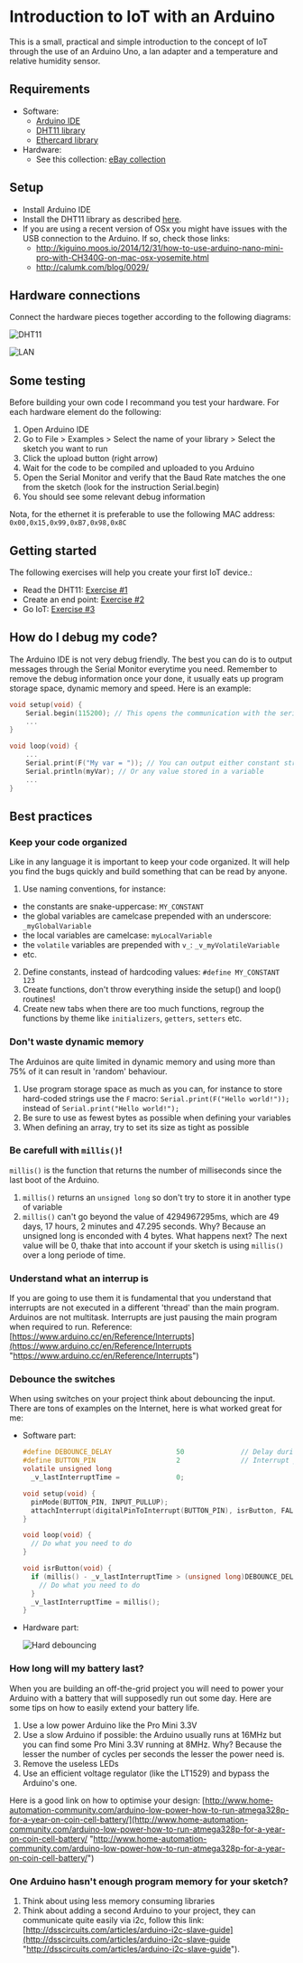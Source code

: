 # Introduction to IoT with an Arduino

This is a small, practical and simple introduction to the concept of IoT through the use of an Arduino Uno, a lan adapter and a temperature and relative humidity sensor.

## Requirements

* Software:
  - [Arduino IDE](https://www.arduino.cc/en/Main/Software "Arduino IDE")
  - [DHT11 library](http://playground.arduino.cc/Main/DHT11Lib "DHT11 Library")
  - [Ethercard library](https://github.com/jcw/ethercard "Ethercard Library")
* Hardware:
  - See this collection: [eBay collection](http://www.ebay.com/cln/babysclem/arduino-iot/227391728016 "http://www.ebay.com/cln/babysclem/arduino-iot/227391728016")

## Setup

* Install Arduino IDE
* Install the DHT11 library as described [here](https://www.arduino.cc/en/Guide/Libraries "here").
* If you are using a recent version of OSx you might have issues with the USB connection to the Arduino. If so, check those links:
  - http://kiguino.moos.io/2014/12/31/how-to-use-arduino-nano-mini-pro-with-CH340G-on-mac-osx-yosemite.html
  - http://calumk.com/blog/0029/

## Hardware connections

Connect the hardware pieces together according to the following diagrams:

![DHT11](img/dht11_arduino.jpg)

![LAN](img/lan_arduino.jpg)

## Some testing

Before building your own code I recommand you test your hardware.
For each hardware element do the following:

1. Open Arduino IDE
2. Go to File > Examples > Select the name of your library > Select the sketch you want to run
3. Click the upload button (right arrow)
4. Wait for the code to be compiled and uploaded to you Arduino
5. Open the Serial Monitor and verify that the Baud Rate matches the one from the sketch (look for the instruction Serial.begin)
6. You should see some relevant debug information

Nota, for the ethernet it is preferable to use the following MAC address: `0x00,0x15,0x99,0xB7,0x98,0x8C`

## Getting started

The following exercises will help you create your first IoT device.:

* Read the DHT11: [Exercise #1](exercices/exercise_01.md "Exercise #1")
* Create an end point: [Exercise #2](exercices/exercise_02.md "Exercise #2")
* Go IoT: [Exercise #3](exercices/exercise_03.md "Exercise #3")

## How do I debug my code?

The Arduino IDE is not very debug friendly. The best you can do is to output messages through the Serial Monitor everytime you need.
Remember to remove the debug information once your done, it usually eats up program storage space, dynamic memory and speed.
Here is an example:

```c
void setup(void) {
	Serial.begin(115200); // This opens the communication with the serial monitor
	...
}

void loop(void) {
	...
	Serial.print(F("My var = ")); // You can output either constant string
	Serial.println(myVar); // Or any value stored in a variable
	...
}
```

## Best practices

### Keep your code organized

Like in any language it is important to keep your code organized. It will help you find the bugs quickly and build something that can be read by anyone.

1. Use naming conventions, for instance:
  * the constants are snake-uppercase: `MY_CONSTANT`
  * the global variables are camelcase prepended with an underscore: `_myGlobalVariable`
  * the local variables are camelcase: `myLocalVariable`
  * the `volatile` variables are prepended with `v_`: `_v_myVolatileVariable`
  * etc.
2. Define constants, instead of hardcoding values: `#define MY_CONSTANT 123` 
3. Create functions, don't throw everything inside the setup() and loop() routines!
4. Create new tabs when there are too much functions, regroup the functions by theme like `initializers`, `getters`, `setters` etc.

### Don't waste dynamic memory

The Arduinos are quite limited in dynamic memory and using more than 75% of it can result in 'random' behaviour.

1. Use program storage space as much as you can, for instance to store hard-coded strings use the `F` macro: `Serial.print(F("Hello world!"));` instead of `Serial.print("Hello world!");`
2. Be sure to use as fewest bytes as possible when defining your variables
3. When defining an array, try to set its size as tight as possible

### Be carefull with `millis()`!

`millis()` is the function that returns the number of milliseconds since the last boot of the Arduino.

1. `millis()` returns an `unsigned long` so don't try to store it in another type of variable
2. `millis()` can't go beyond the value of 4294967295ms, which are 49 days, 17 hours, 2 minutes and 47.295 seconds. Why? Because an unsigned long is enconded with 4 bytes. What happens next? The next value will be 0, thake that into account if your sketch is using `millis()` over a long periode of time.

### Understand what an interrup is

If you are going to use them it is fundamental that you understand that interrupts are not executed in a different 'thread' than the main program. Arduinos are not multitask. Interrupts are just pausing the main program when required to run.
Reference: [https://www.arduino.cc/en/Reference/Interrupts](https://www.arduino.cc/en/Reference/Interrupts "https://www.arduino.cc/en/Reference/Interrupts")

### Debounce the switches

When using switches on your project think about debouncing the input. There are tons of examples on the Internet, here is what worked great for me:

* Software part:

   ```c
   #define DEBOUNCE_DELAY                50              // Delay during which we ignore the button actions (milliseconds)
   #define BUTTON_PIN                    2               // Interrupt pin
   volatile unsigned long
     _v_lastInterruptTime =              0;
   
   void setup(void) {
     pinMode(BUTTON_PIN, INPUT_PULLUP);
     attachInterrupt(digitalPinToInterrupt(BUTTON_PIN), isrButton, FALLING);
   }
   
   void loop(void) {
     // Do what you need to do
   }
   
   void isrButton(void) {
     if (millis() - _v_lastInterruptTime > (unsigned long)DEBOUNCE_DELAY) {
       // Do what you need to do
     }
     _v_lastInterruptTime = millis();
   }
   ```

* Hardware part:

   ![Hard debouncing](http://i.imgur.com/iNz1J.png)

### How long will my battery last?

When you are building an off-the-grid project you will need to power your Arduino with a battery that will supposedly run out some day. Here are some tips on how to easily extend your battery life.

1. Use a low power Arduino like the Pro Mini 3.3V
2. Use a slow Arduino if possible: the Arduino usually runs at 16MHz but you can find some Pro Mini 3.3V running at 8MHz. Why? Because the lesser the number of cycles per seconds the lesser the power need is.
3. Remove the useless LEDs
4. Use an efficient voltage regulator (like the LT1529) and bypass the Arduino's one.

Here is a good link on how to optimise your design: [http://www.home-automation-community.com/arduino-low-power-how-to-run-atmega328p-for-a-year-on-coin-cell-battery/](http://www.home-automation-community.com/arduino-low-power-how-to-run-atmega328p-for-a-year-on-coin-cell-battery/ "http://www.home-automation-community.com/arduino-low-power-how-to-run-atmega328p-for-a-year-on-coin-cell-battery/")

### One Arduino hasn't enough program memory for your sketch?

1. Think about using less memory consuming libraries
2. Think about adding a second Arduino to your project, they can communicate quite easily via i2c, follow this link: [http://dsscircuits.com/articles/arduino-i2c-slave-guide](http://dsscircuits.com/articles/arduino-i2c-slave-guide "http://dsscircuits.com/articles/arduino-i2c-slave-guide").
